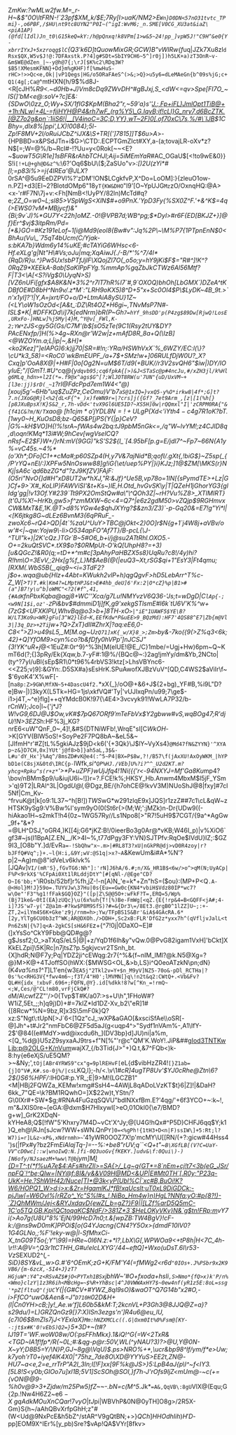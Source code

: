 Z*mKw:?wMLw2fw.M=_r-H~&$"0O\ltFRN-!`23pf$XM_k/$E;7Ry[I>uaK/NM2>E`Wn}D0DN<57nO31tvtc_TPmi}-,o6PBF,/$HU\nt9tc8UYN2"P0I~(^igI:WvM6;_n.SME[V0CG_XU3at&iaZ\<piA1AP)(@fd[lIdl)Jn_t0\G15keQ=kY:/h@pQnxq!k8VPm[1>w&5~24!pp_]vpW5J!"C9H^&e0{Y-xbrrIYxJ+5xzroqg$lC`{Q3'k6D]tQuowMixGR;GCW)B"vWIRw{f*uq|JZk7Xu8zl`dRsx$QX,W5v$J!@:7DFAxstk.P?4]g#SDt=SbIY9CH6~5^]r0j])h5LK+a)zT3OnR~v-&m$WE@dZen_|~-y@h@7{;\rJ[$K%c2\RDq3W?$B5!XMesmKFNN}+Dd}m%gKHF)f[%mwHuS-rHC>!>>Qc<e,Ok||vP1Qegs|HG/o5ORaFAeS^(>&;>Q}>u5y6=dLeMAeGn{b^09s%jG;c+Q1(4g[;Ca@`^mtHXN{h/9$%d8J\-<R[cJH%*R9<.~d0Hb+J)Vm8cDq9ZWvDH^#gBJxj,S_<dW<=qv>Spe[FI7O_~lS(]'bM<e@:soV+?c]E&:{SDwO\0zz_O;Wy+SX/1fIG$KpM(Bha2"r,~59'a}s''<J.:,Fp+iFL)JmlOpt1TiB@++1h:NLw|+4L-=fjjHYH@P4&rh7wF_(rg%Y5\_G.IqvB;if!cLl}G_nry7,d6BcZTK.[@Z7o2g&pn`:1iiS6!|__[V4inoC=3C;D,YY},wT~2F)0[.of70xC\7s,%/#\`lJB>$1CBhy=,dlx8%|ppi',LX)!0084};5l-Zp\!F8MV+2l/oRuiJCbZ^iJX&\S+TR[(']7815]]T$6u>A*>-{HPBBD=x&PSdJTn\+i$G>\CTD:.ECPTGmZIct#XY,a-(a;tovajLR-oXv*z?N$[=;W=@%/b~RcI#-!?Uu=y<0Rok[~~<E?~$*uowT5G\R1e]1sBFR&rAhbTCHJl;Aij=5iMEmYaR*#AC_OGaU\$[<!to9wE&0}}S!i`[!+L@+gh@D&z^%`:\6?'Oq6$bU\($;ZaSUo"v>_:[)2U(zYi*#[l;=p83i%>=j{4IREa'@JLX_?0rSA^@5u9EeDZPVl%?'zDM'!ON$LCgkfvP,X^Do=LoOM]:}{zleuO1ow-n.PZ]+d3[EI~2?BlotdOMp6"18`yT{KW&DHO`"l9'[O~YpUJG`Mz`zO/OxnqHQ:@A><x-'r#F7N\7j+v:<Fh[NmB<!UyPY/82ln)McTd#q?e;_2*Z_O=w0~L;sl85>VSpWgS<XlN$#+o9PnX.'YpD3Fy{%SX0Z^F.'+&^K$=4q(>EWS0?vM*MBjycf)&"{Bi;9v`J)%*GU7Y<22h]oMZ.-0!@VPB7d;WB^pg;$*Dyl>#r6F{ED[BKJZ+}]@f}Er^$vj$3itpRm/Pd=[*&}GO=#Kz191eLof~1[i@Md9(eol8{Bw#v":Jq%2P\~\M%P7{1PTpnEnN$0<BhAu(Vu\_`75qT4bUcm(C/Yjak-s:bKA7b}Wdm6y14%uKE;#cTAYiG6WHsc<6-Hf.eXLg'g|Nt"H\#Vs;oJu|mq;XqAiwJ{./-B/*'%^7/4I*{RqD/R}u.^}Pw5Ux!sbPTfJjlF\XQojZl7O(_o5o;y=hY9jKi$F$="R#^]!K^?0RqZ9*XEEkA-8ab[SaKlPpFYg.%mmAp%gqZbJkCTWz6Al56Mtf?F|T3<\A[<S?iVg$0\UyqN>S)[VZ6nUFi[gfx$A8K&N*3%2^r7lT7hR%I7`#,9`OXOQ)bhOh[LbGMX`)DZeA^tKDBfOE#D8bH^Nn9v/.z*M`:"LRH9oKX5)8^D+5"x+Sc0Ol4$P\$LyDK~4B_9t.>`n'x1yl]?'!|Y,A=jxrt/FO+o/D+LtmAiA8ySU}1Z~(<LY\oW1sOzOd<[A&t_:DZ\Rt4OZ*H6gi~,TNvMsP7N#-ISL$*K|,#DFFKDd\i]7k[edNrm}bR(P~Gh`7=hYf_9hsDD'p(P4zg$89Dw[RjwQ!LosE,URxFo-]HNLw]%j5My|4}M,^Y@v[_FWl,K-2;YW*Z`JS<gy5G{Gs/C7M'(b$[sO5zTe(9C1(Rsy2tUY&DY?PAcENxfp/]H(%>4g~RXn@r'W2w|z+mAfD8R_8a+Q(\IzB]<@WZOYm.a;L|ip|~,&H]*<ko2Kez]"]eIAPG)6:k)jj70|SR=#!n;:YRa/HSWhVxX`%_6WZY/EC:l(\}?\cU*k3_58)=<RoC0`wkBmEUPF_/a+7$+SMz!w+]06RULfDjW0U?_X?Cxq]p'OoA8X@|+H#F|0o[Og2N=uM$6T/d9(+BUK//r3V2svQH6"$iw|)DY/IOyIuE;"/[GmT!.#U^cq@{y`dqvb95;cq6fpkA{[>)&J<STaSc@p#4ncJu,#/xZH3jl/k%Hlg6MLq_hdn>+l2I(*=.f9@x^ags$G^[?;WlJOT8RW(u'7UN"{uD/UxVM~+[l3e:jj)$rD(_~1`?rI@*FdcPpd7em1W4<"@)[xo*uj5g'~6Hb"uq$ZuZPz,CeOmu)V'b7`aS@1xIQ=}vxQ5-y%O*irkw8|4f*;G]t?7.n(JXoG@Rjl<%2{dL<F{^+_)x)feWN9r=|?crs]j({Gf?_7et9Arm_,[z|[1(%h[}[p8JXuBpsX!K}S&2_r,7h-vDd<'tvX9Gl6UE5ID?~XS5H]0w|rQQmxl"I|'zCRPM0RA{"&{f41C&?m/N/T`xao@$~[h1cjm*o'jYDL8N=!+U%#r8b<R@1ebtP%DsCUS7!/$LgP{X*d<'$iYth4-c4g7R1o%Tx+JEdo;:t&q'!x.;9B!JwN:obc$K?bT.[1wy0~H_KuOsD8;bz-Q65&P[jPS{Y{|p}CeV\?|G%~kH$VO]H{!%!srA~fWAs4w2bq:tJ9pbM5nGk<=,/q"W~lvYM!;z4CJlD8q,d\oqn!KMq*13i#W;9hCev[wgVselCQ?nRsf~E2$F}W+/}rN:mV{9GG)"kS'S2${l_`[4.95bF[p.g=E/jdl7^~Fp7~66N{A1y%=vC45s.~4%*(o'Xh*;DFo]C1+*cMa#;p60SZp4(H,y7V&7ajNid*B;qofI/.gXt{,!biG$}~Z5sp(_{/P'rYQ+nEl/:)XPFw5NnOsww88]g!iG{\et/uep%PY|}i}KJz;]1@$ZM[\MKS(r}NKj|sA6c`qd6bzZG*d"?zJ9KfZV]FAjF:(O5ri"NvO{]d#H"xD8UT2w*hXJ,"R:&Jf}^Ue5B,vp78o=1IN[{sPymdTE>+Lz|G)Cf+9>`X#_KoLlP}FAWViSI'&t+Ks~)lE,H.Otd_hvGvSK\y|T|QZeH1jGhorYG3{glIdg'gg|!v13Of.Y#239`Tt9PX2OmStQw#a\"\^QOh3Z|~rH?Vu%Z8>_XTIMIRT}(t'0J%X!~HrKb,gw5>f^zmMXW~6c<4=Q7^|e6z2gdM50>vZQjp$9RGHmvxCW&MxT&E,1K.@T>d8%YGw4e$qhJXYrg?$&zn3/Z3)`-p-Gq20&=E7!g"Yi*l|<[K6jtkg8G~dLEz6BvnM3{6qPRuF_-zwoXc6~rQ4>QD|4t`%zaU^UuY>TBC@jOkt<2}0O]r$N{g+1`j4W8j+aVBv/ow'#<|~qw:Yojw9\-li>O534apFO"Af7T}/B-pcL{\J-^TUl"k+)|2K'cQz.)TGr`B~5#O6_b+i/j@su2ATtRhl.OXO5.-O+=2kuQtSVC*.tX9$o?$0RMpUt-O'kQ[UhpH8?=+3)[u&QGcZ!&R0(q;=tD+*^m#c[3pAhyPaHBZX5s8}UqRu?c8!/4y)hi?R!hm\O=3EvV,;2Hx[g%f_L}M$AeB(@(|euQ3~Xt,rSG$qi+1"EsY3|Ft4qmu;[RXM(.WbS5B(_,qiq9~<i=3TdF2?j$o+.wqa@ub{Hlz+4Abt=KWukh2vlP+h)qgQgvF>hD5LebArr^T%c-Z_W[>`T)T.#k|Km4?=LMptHPJ&t>E#4hb_deU]6'Fx:2|O*cZ}%p|B1>#(a"]B7!y\u^b]oWMC"<?2(#f^,41,{#AdK`fnPbxKqba@agj8+WC''Xca/*g7Lu!NMYvzV6Q36-'Js;t=wDgD|C`lAp{-;<w9N[1$i,oz'-Z`Pi&bv$#dmmiD1j]fK,g9'xekgSTlsmE#l6k`tU6V'K%^w+(7zG$<UFXKIPU,WhvBq@o3>b+]8TH-xO`>|"iE"1UAWF5$YE\B?W/LT3Ko9u<WR}gFu[3^W2}lEd~K,EEfKdw*P&uEE>9_BQzMd):HF7'4QS88^E7|Zb{m@Vl3|]3q_Dz>+2Ti`jw+?Q>ZxT}dlI#ZhrX|?aq:eE6,0-C8<">Z)>u49sL5,_M[M.og~U`zQ71]xK{_w/X}8_>;Zm>`by&-7ko({9(>Z\%q3<6*k;42}+Q]YfOM9>cyn%co?b&fDfy0hVPp']nJCSJ"{3!YK^uR+j_@<1EuZ#:0r^9}^%3h[M(elUE!@E_/C}1mbe/=Ugj+Hw)6pm~Q~KmT6d(?;{]3pRy/Ek{Xqw,b.7-yF#:1@%\/{BQc@~:}2ag!jmYy/dm&Yb,2NCto|(ty^?7yI/uBl{sEp$R1\0*t96%4rbVS3!ktz[>LhsVBYnc6-<<Z25;v)9]:&GYn:.D5SX#a}sEsHrK.SPuAwofXJBzVuV^[QD,C4WS2$aViIr\f~$'6yoK4'X%wF[-[n`a8p:Z>9GW\MfXN~5+4DascU4f2.`*xX{_}/oO@+&6+J${2+bg)_YF#B,%i9L"D?e]Bw-|)]3kyX(L5Tk=HG=1js\xkfVQ#'Ty|'vUJIxqPn/u99;7\ge$-i1>j4T,~^e}flg]++qYMdcB0K!97{\4E4>3vcvyk91!WwLA7P32/b-rCnW};Jco|l~{'j*J?*W!vG9,6DJ@J$Ow,vK#$7pQ67ORf$9'$mTeFbVx$Y2gbww#vS,wqBOg47;R'djU/!N>3EZS*h:HF%3j_KG?nrE6<uW"QnF_0~,4]!,&#S{DTNiWFb!,WrqE"sl[C*WkOH*->K[GYV(BlW5oS!+SoyPe2F7PQ8bA~&eL5&~[JlfmH^r'#Z[tL%5gkiAJz$9jD<k6('{+3Qk}\J$lY~VyXs4}`@Md47fN&ZYYN}'^XYAp~z&}D7CH,0x]YUt'j@f8>b]}ah5aL,3$&-L#u'dY_Hx'}%Aq^/8msZD#vK@e4(:^5~P4|BX=P$8w,?!/B57\f(jAxXU!AxOyWKM_|hYPbD1e(C8sjX&0td\IRC{p-`lWfk,*si^`QP%HJ./VEb]U%?i?^^_U2d2KT.m?yhcg+Rpku^s(r+z*`'>$*$P+uZPF}wUjJfq4!1Ni({{'r<-94NXYJ=Mf'Ga8Ku*mp4?\bov/nBMm$p9/u&iujU6i~!]}r=?.FCE!k%;HKSY_Hb.Anwm4MbxM$l5jF_YSm>'q)9T2|LRAl^3L|Ogd*U@l\,*@Dgz,BE/{h7ohCE@!kvV3M)NUoShJ\@8|fxy]#7cl5Nf\|Cm_Kv-^frvuK@t|k[o9:1L37~^h[B!]$)TWS%i$wG*w291zlqE9x]JQS]r1zzZ##7c1\cL&qW~zHTSK9ySg9:V%Bw%I'sym9yO(0(St6r{>(M;W;':jMZk)n-Dr{UDw9((-hiAkao1H~s2mkT!h4{0z~1WG57Ry//Ls1Npo8\[>"R7!5uH9$7CGT/{9a^*AgGw_9f+"&*?=@LH^DSJ,"oGR4,)K[[4j;G6*jKZ:B!/0ieerBo3g0Ar@*vKB;W46I_p)|v%XiO6`gf3#~js(I1BpA[Z.EN__/K>4I~%,t77dPgy3FY:VN}SJTPfv:RqOe$IVdU}IZ;:$GZ9I3_[O8b"Y.]d/EvR`a=-!SbQhw"x~.m>|#RL8T3?xU|nGkPR@dj>vD0R4zoy|r?bJFfQ#Vq^;}+.~l{H:i,&9Y;wV:@S1q|>x?~A`&KewUm&i#A*%N'?p|2~Ag)m@8"idVeLv6klvk%[JQAv]`VI/(mR'S},fGvTG6:Nh"]:'rN]J6hA/6.#;n/X&_HR1B$<6w/>o^>qM(N;UyACp|F%P<9rkX$'%CFpAi0Xt1lRLddjDtY^[#[qNl-/@Ege"CD?O~I6'bb;*`'iR0s<R1>b/52bf]r%fh,jZ-!-n[A)N_'e=k*+Zn"hS=($ou}:(MP+P<Q`.A-@<Hol}M!J}59o=.TUYVJw\37Hu|0s{Eu==Gw0c{KN4*vbiH$Vdz80IP*wc7?w\Oe"'F3"%g1!fFak$GQ}OZ}"([p|Z\S@@5O+:wFkF?T=,ERQ=5/Wp%(Bj71ke&~0tI(EA}zUQc}\u(6x%uh{T![%)Be-FmWg[<qZ.{E{!rp&4=B<GQFF<jA#;4-i]?JS'w7-y('Z@a1m-#?kw$P8M9SfS)?#=&{Dr3\=/8Et3.@rgB0^1lZZ]U~;:+-ZT,2=ilYm4S6K+Gke'z9j/rnm=h>;Yw/TFpBS1S&Br'&iA$4GAcRA.6*[2y,YlTg6CU0b3zT^WK;AR@DXOh./>DDH+,Sc2xB:FLR'DfG2z*yxx7h^(qVfljvJalL<tPn6ZsN|{%7]q<A-2gkCS[sH&6FE`z+{^7!0j|0DaXO~E]#(]xYsSo^CkY9Fbb@QD#g@?g$Jssf2;O_>aTXqS/eL5|@|+z/YqD1f6Ih&y"vQw.0@PvG82igam1VxH]'bCkt]XKkELZpi]\\5K|Rc|n7jtsZ?p.5gkjvcvr2TSnh_bt\.{X]hdR;N@F7y;Pq|YDZ2ji^cEWqg:2r7{^%&{f~nIM_lMl?@k.N5\@Xg=?@}M>K@+4TJoffSO(hWX:{$MWSG<OL,&>b,LS}i^Q0eoATzkN\pn;dN}(K*4va%ns1^T*]L1'en{w3`EA5j"2Tkl2v=Y+$n_M9yV]NZ5-70o&-pDl_RCTHa|?0s'%c<RHG3V{*fwv4m6~;f3T/4"H0';lMVMN[}q\!n2t&q2:CWtQ+.<Vb&Fv?QL#H{idx_!xbvF.696+;FQFN,@Y}.id[%dkk!8?w[^Kn_=!rmQ~<;W,Ces/@"CL!m80,vrFjCkQ#?d`M/A\cwfZZ"'/>0{Tvp$T#K/a07:>s+U\h",1FHoW#?W1iZ,5Et_;;h]q9j)D)+#=7kIZ*Id1DZ-Xv_b2\"eR]1#{[8Rcw*%N=9bz,R]x3S\5mF0k}Q?xz:S"Ngt\:tUpN[>J`6<[1Qz"cJ_:wXP&aGAO[&xsciSfAe\\oSR[-@]Jh^+t#Jr2"nmFbC6@ZF5d5aJ(g<uqp4^>"Sydf1nVAm%-,A1\IfY-2$'@84((e#MdY>wd@ixcdu6h_](DV3bp}d]JU)ni|a%m,\<[Q_%d@}U5zZ9syxaAJ9trs+f"N[%"'r@c"QM'K.WoY!.JiP&##<gIod3TNTKwLjb:p@2OLG+K/nVum>wajX7_{/b3Tid{J>"+)Q.t,&7^FQb<)k-8:hy{e6eXjS/uE5QM?>~&Ny;',`tOj[ABr4YRWS9"cx"g=9plREHvF[`eL\{d$vibHzZR4!`[}Z1ab={j]O"V#,K#.so-0j%/|csL`KQ,l};-h/<.\v\1#*cR]4ugTP8Uv'$YJ0cRhe@Ztn\6?2$(}S6%HPF/*:IH0G#:p.YR_;E|9>M!(LGCZB1"<M|HBj2FQWZa_KEMw!xmg#SsH4~4AWjL8qADoLVzKT$t}6|Z]!|&DaH?6kk_7"QE=\k?BM1RQwhO=]X$22w)t,YStn/?G\0IXr#+SW*$g;#RNA4FuGzqSQVU"bdlNXxfBm.E?'4qg/'+6f3YCO+~\:k~!,m"&JXIS0re~[eGA:@dxm$H7HIxywI[>eO,01Okl0{\e7/BMD?g+w]_GrK2XDqN-kYHeA8;Q$[!fW"5'Khxry7M4D~vCt'X^Jy;@[U4G!hQx#^P5D}CHFJ6qq$Y;k1}Q_eh@\RJn[sJcw?WW+sWN.QnP`Y]0=<%gPh!{1tH3+D<n|F)ssIW\]+5:Rt;l?W7)i=r]L&z~xP&,xNdrnmh>~`'41yWR0OOZ7X!p'mcMY\U[[RN/(+?:gicw#44Hss4')s(|fPx#y?bz2Fm*EiAlajTq-]=--%:+*be8"rUV;q``<Q+t"~`B\XGfLB[(V?C=UaY-VV^cD0wc[::w|wnoIwQ:N.]fi-0Q3uoGv{fKEKY.]udv&\f:0Qui\)-)[N6ofy/NJsaezM+%ww\T@b`jym]M[){D=T^;t{*f%uA7e$4:AFs#hrZIl>=SA{>/_Lg~g{GT*=8`nEm+cj!t7<3b(eG_JSr/npFQ`!^be;QIw=|NY@f:8I&/y&&V09H@MD<&UP|E#Mt0TH`[.R0y;"P23q-UkK=He.?ShWIH42/Nuce[TI*@3k<yP(Ubl%C|`xc#B,BuOi!K?W6/HOPQ1_W>d:j>x:&2r=HgamlKJ*fB!xqUcslt;uT0xL9DiGDCk:-pjJ\w[=W6Ovl%[rRZo^_Yc"S%I#s_!,NiBo_Hm4w}n)HgL?NNfa:yO:#p{8?!)-`Z}QhMWm/Jej<&RYJxdavD{ewZ(_b=gZ?}F9||[LZf%arD5Q5mC-1C'o5TQ,GB.Kpi!QCtoqaKC$NdF/>381Z*3`$HeLOKyVKv}N&`g$tn!FRp;m](4V72ieT_)vY7i(>Ao7g{U8U"8%'EjN/99HcD7n0;t.&[wpZB:TW4Bg<jeo>V}!cF-k:/@n*s9wD0mK]PPOi$[o(G4YJacng{CN4?Y5Ox>{dmdF10lV0?1G4GLNo,;%F'!eky-w@\|l-SfMhxCi-X_tnG09T5o{;Y"\99)=HRe~0I6N.z:+*l?,LbX\G[,WPWOa9<+tP8h|H<7C_4h-\r!!:A@V=^,Q3r1tCTHH_G#u!elcLXYG'/44~eftQ]+Wxo(uDsT.6I\r53-Vz*SEXUD2^(_,-SiD}8SY&_vL_w>G.#'6^OEmK;zG+K/FM'Y4(=fMWg2<r6d`"0IOs+.J%PSbr9x2K9VB6/{m-6zcX,-5I4+J}zT?HGjuW*:Y4^z<RSvAZ$#jO<PYTxh1BSx`jbhW~'#O+fxoda+hsIi`,S>Nmo*{fQ>x)k'P/n%<Wmo}clzY|1z3R6ih<MBcHg=~$%R+YhBsc|4^J0VWWAxHY7$~0ew4nf(yR1z5E:8oL=ssg'*pZ[fltuQ"(jUC`Y{|{G#CV+#YWZ_8qI9sO)&waOT^Q7G14b"x2#O,-i>FfCO^uwO&Aen&=J"`D710H`02D&H+(l|Cn0YH>cB;]y!_Ae.w'f]L60b5&kM:T;2kcnVL+P3Gh3@8JJQ@Z=a}?s29du/)=L)G*RZQnGz9[}7:X)ISn3e$z$gs'n']R4u6@eu_lU,{c7l06$8mZls7*jJ<YExIaX}`Mm:hNZXMCLc((.G|Oxm0It%0%Fsm@[KY--:jt$x#K'0!vEbS)Q2=}`5*3D+~(t#?IJ19T='WF.woW08w/O(:psFFhMkx}.1&iQ!^G{=W<2TxR&<TGD~IA1f!fp*/R{~0L;#:&qg-p@r:50V,WL\(^yNAU?3)?>@U,Y@0N-X~yY;D8B5=Y/\N}P,GJ~8g@\VqU)$.ps>NRO%+*,\ucr&bp98^lf/ym/f_*e>Uw;k7yoh'rT0+iyef4lK4X0|"75hz_7de8O\XD@YYYuS>EE2t,ZN@-HU7~a<e,2=e_rrTrP"A2l_3ln;I[!F]xx[9F%k@JS>}5:LpB4aJ{p\l^~f<IY3.[5L8!S<y0b;GIOo7u]xl1B\;5V1]ScSOh@SOI,}f7h-J'rOfs9IjZ<mUm@-~c(+={vON@@9-%h0v@9>3+Zjdw/m25Pw5)fZ~~-.bN=c(M^5_.Jk*`=A&,QqVB\:8gU`VlX@(Equ;G{2p.!Nw4H6Z2~e$6-X~gqAdkMOuXnCQar!7vyO|tJ%Hr!Rb;<xyzr5#xwpj;]VOLzvCL:qG/;(T;~vax#cSB5@-$pi|WBVhP\&0N@0yTH]O8g>/2R5X-Gm}S{h~/aAhQBvXrfpGhH;z"#(W<Ud@9NxPcE&h5bZ^/stAR^V9gQtBN;+>}$QCh]HHOdhIih)H'D$-pp]EOM9X^IEr%[y_pb)Sre?\$vAp!QA$VYr[8fkv>